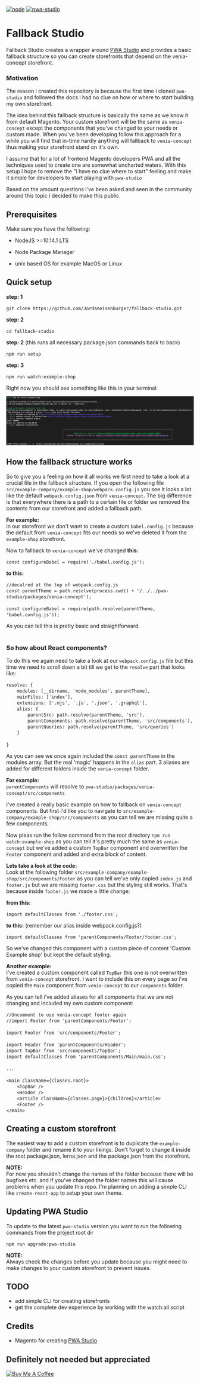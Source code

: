 [![node][node]][node-url] [![pwa-studio][pwa-studio]][pwa-studio-url]

[node]: https://img.shields.io/badge/Node-%3E%3D10.14.1-brightgreen.svg
[node-url]: https://nodejs.org

[pwa-studio]: https://img.shields.io/badge/pwa--studio-v2.0.0--rc.18-brightgreen.svg
[pwa-studio-url]: https://github.com/magento-research/pwa-studio

# Fallback Studio

Fallback Studio creates a wrapper around [PWA Studio](https://github.com/magento-research/pwa-studio) and provides a
basic fallback structure so you can create storefronts that depend on the venia-concept storefront. 

### Motivation

The reason i created this repository is because the first time i cloned `pwa-studio` 
and followed the docs i had no clue on how or where to start building my own storefront.

The idea behind this fallback structure is basically the same as we know it from default Magento. 
Your custom storefront will be the same as `venia-concept` except the components that you've changed 
to your needs or custom made. When you've been developing follow this approach for a while you will find that in-time hardly 
anything will fallback to `venia-concept` thus making your storefront stand on it's own.

I assume that for a lot of frontend Magento developers PWA and all the techniques used to create one are somewhat uncharted waters.
With this setup i hope to remove the "i have no clue where to start" feeling and make it simple for developers to start playing with `pwa-studio`

Based on the amount questions i've been asked and seen in the community around this topic i decided to make this public.

## Prerequisites
Make sure you have the following:

- NodeJS >=10.14.1 LTS

- Node Package Manager

- unix based OS for example MacOS or Linux

## Quick setup 


**step: 1**
```
git clone https://github.com/Jordaneisenburger/fallback-studio.git
```

**step: 2**
```
cd fallback-studio
```

**step: 2** (this runs all necessary package.json commands back to back)
```
npm run setup
```

**step: 3**
```
npm run watch:example-shop
```

Right now you should see something like this in your terminal:

![Alt text](docs/quick-setup.png?raw=true "Quick setup")

## How the fallback structure works

So to give you a feeling on how it all works we first need to take a look at a crucial file in the fallback structure.
If you open the following file `src/example-company/example-shop/webpack.config.js` you see it looks a lot like the default `webpack.config.json` from
`venia-concept`. The big difference is that everywhere there is a path to a certain file or folder we removed the contents from our storefront and added a fallback path.

**For example:**<br />
in our storefront we don't want to create a custom `babel.config.js` because the default from `venia-concept` fits our needs so we've deleted it from the `example-shop` storefront.

Now to fallback to `venia-concept` we've changed **this:**
```
const configureBabel = require('./babel.config.js');
```
**to this:**
```
//decalred at the top of webpack.config.js
const parentTheme = path.resolve(process.cwd() + '/../../pwa-studio/packages/venia-concept');

const configureBabel = require(path.resolve(parentTheme, 'babel.config.js'));
```
As you can tell this is pretty basic and straightforward. 
<br/><br/>

### So how about React components?

To do this we again need to take a look at our `webpack.config.js` file but this time we need to scroll down a bit till we get to the `resolve` part that looks like:

```
resolve: {
    modules: [__dirname, 'node_modules', parentTheme],
    mainFiles: ['index'],
    extensions: ['.mjs', '.js', '.json', '.graphql'],
    alias: {
        parentSrc: path.resolve(parentTheme, 'src'),
        parentComponents: path.resolve(parentTheme, 'src/components'),
        parentQueries: path.resolve(parentTheme, 'src/queries')
    }

}
```
As you can see we once again included the `const parentTheme` in the modules array. But the real 'magic' happens in the `alias` part.
3 aliases are added for different folders inside the `venia-concept` folder. 

**For example:**<br />
`parentComponents` will resolve to `pwa-studio/packages/venia-concept/src/components`

I've created a really basic example on how to fallback on `venia-concept` components. But first i'd like you to navigate to `src/example-company/example-shop/src/components` as you can tell we are missing quite a few components.<br />

 Now pleas run the follow command from the root directory `npm run watch:example-shop` as you can tell it's pretty much the same as `venia-concept` but we've added a custom `TopBar` component
 and overwritten the `Footer` component and added and extra block of content.
 
 **Lets take a look at the code:**<br />
 Look at the following folder `src/example-company/example-shop/src/components/Footer` as you can tell we've only copied `index.js` and `footer.js` but we are missing `footer.css` but the styling still works.
 That's because inside `footer.js` we made a little change:
 
 **from this:**
 ```
 import defaultClasses from './footer.css';
 ```
 
 **to this:** (remember our alias inside webpack.config.js?)
 ```
 import defaultClasses from 'parentComponents/Footer/footer.css';
 ```
 So we've changed this component with a custom piece of content 'Custom Example shop' but kept the default styling.
 
 **Another example:**<br/>
 I've created a custom component called `TopBar` this one is not overwritten from `venia-concept` storefront. I want to include this on every page so i've copied the `Main` component from `venia-concept` to our `components` folder.
 
 As you can tell i've added aliases for all components that we are not changing and included my own custom component:
 ```
 //Uncomment to use venia-concept footer again
 //import Footer from 'parentComponents/Footer';
 
 import Footer from 'src/components/Footer';
 
 import Header from 'parentComponents/Header';
 import TopBar from 'src/components/TopBar';
 import defaultClasses from 'parentComponents/Main/main.css';
 
 ...
 
 <main className={classes.root}>
     <TopBar />
     <Header />
     <article className={classes.page}>{children}</article>
     <Footer />
 </main>
 ```
  
## Creating a custom storefront
The easiest way to add a custom storefront is to duplicate the `example-company` folder and rename it to your likings.
Don't forget to change it inside the root package.json, lerna.json and the package.json from the storefront.

**NOTE:**<br />
For now you shouldn't change the names of the folder because there will be bugfixes etc. and if you've changed the folder names this will cause problems when you update this repo. I'm planning on adding a simple CLI like `create-react-app` to setup your own theme.


## Updating PWA Studio
To update to the latest `pwa-studio` version you want to run the following commands from the project root dir

```
npm run upgrade:pwa-studio
```

**NOTE:**<br/>
Always check the changes before you update because you might need to make changes to your custom storefront to prevent issues.


## TODO

- add simple CLI for creating storefronts
- get the complete dev experience by working with the watch:all script


## Credits

* Magento for creating [PWA Studio](https://github.com/magento-research/pwa-studio)

## Definitely not needed but appreciated

<a href="https://www.buymeacoffee.com/Fc5IDf687" target="_blank"><img src="https://www.buymeacoffee.com/assets/img/custom_images/orange_img.png" alt="Buy Me A Coffee" style="height: auto !important;width: auto !important;" ></a>